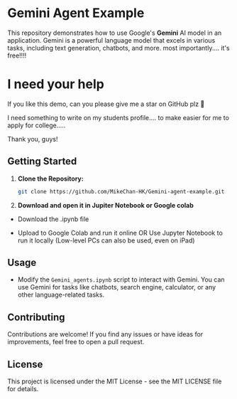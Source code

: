 # Gemini Agent Example

This repository demonstrates how to use Google's **Gemini** AI model in an application. Gemini is a powerful language model that excels in various tasks, including text generation, chatbots, and more. most importantly.... it's free!!!!

# I need your help

If you like this demo, can you please give me a star on GitHub plz 😬

I need something to write on my students profile.... to make easier for me to apply for college..... 

Thank you, guys! 

## Getting Started

1. **Clone the Repository:**
   ```bash
   git clone https://github.com/MikeChan-HK/Gemini-agent-example.git
   ```

2. **Download and open it in Jupiter Notebook or Google colab**
- Download the .ipynb file

- Upload to Google Colab and run it online
  OR
  Use Jupyter Notebook to run it locally
  (Low-level PCs can also be used, even on iPad)

## Usage

- Modify the `Gemini_agents.ipynb` script to interact with Gemini. You can use Gemini for tasks like chatbots, search engine, calculator, or any other language-related tasks.

## Contributing

Contributions are welcome! If you find any issues or have ideas for improvements, feel free to open a pull request.

## License

This project is licensed under the MIT License - see the MIT LICENSE file for details.

